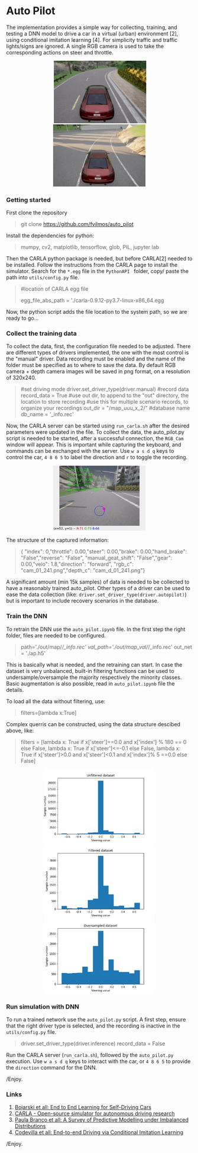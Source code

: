# Auto Pilot

The implementation provides a simple way for collecting, training, and testing a DNN model to drive a car in a virtual (urban) environment [2], using conditional imitation learning [4]. For simplicity traffic and traffic lights/signs are ignored. A single RGB camera is used to take the corresponding actions on steer and throttle.

<p align="center"> 
  <img src="./info/1.gif" alt="" width="250"></a>
  <img src="./info/2.gif" alt="" width="250"></a>
  <img src="./info/3.gif" alt="" width="250"></a>
</p>


### Getting started

First clone the repository
>git clone https://github.com/fvilmos/auto_pilot

Install the dependencies for python:
>mumpy, cv2, matplotlib, tensorflow, glob, PIL, jupyter lab

Then the CARLA python package is needed, but before CARLA[2] needed to be installed. Follow the instructions from the CARLA page to install the simulator. Search for the `*.egg` file in the `PythonAPI ` folder, copy/ paste the path into `utils/config.py` file.


>#location of CARLA egg file
>
>egg_file_abs_path = './carla-0.9.12-py3.7-linux-x86_64.egg

Now, the python script adds the file location to the system path, so we are ready to go...

### Collect the training data
To collect the data, first, the configuration file needed to be adjusted. There are different types of drivers implemented, the one with the most control is the "manual" driver. Data recording must be enabled and the name of the folder must be specified as to where to save the data. By default RGB camera + depth camera images will be saved in png format, on a resolution of 320x240.

>#set driving mode
>driver.set_driver_type(driver.manual)
>#record data
>record_data = True
>#use out dir, to append to the "out" directory, the location to store recording
>#use this for multiple scenario records, to organize your recordings
>out_dir = "/map_uuu_x_2/"
>#database name
>db_name = '_info.rec'

Now, the CARLA server can be started using `run_carla.sh` after the desired parameters were updated in the file. To collect the data, the auto_pilot.py script is needed to be started, after a successful connection, the `RGB_Cam` window will appear. This is important while capturing the keyboard, and commands can be exchanged with the server. Use `w a s d q` keys to control the car, `4 8 6 5` to label the direction and `r` to toggle the recording.

<p align="center"> 
  <img src="./info/RGB_cam.gif" alt="" width="250"></a>
</p>

The structure of the captured information:

>{ "index": 0,"throttle": 0.00,"steer": 0.00,"brake": 0.00,"hand_brake": "False","reverse": "False",
>"manual_geat_shift": "False","gear": 0.00,"velo": 1.8,"direction": "forward",
>"rgb_c": "cam_01_241.png","depth_c": "cam_d_01_241.png"}

A significant amount (min 15k samples) of data is needed to be collected to have a reasonably trained auto_pilot. Other types of a driver can be used to ease the data collection (like: `driver.set_driver_type(driver.autopilot)`) but is important to include recovery scenarios in the database.


### Train the DNN

To retrain the DNN use the `auto_pilot.ipynb` file. In the first step the right folder, files are needed to be configured.

>path='./out/map/*/_info.rec'
>val_path='./out/map_val/*/_info.rec'
>out_net = './ap.h5'

This is basically what is needed, and the retraining can start. In case the dataset is very unbalanced, built-in filtering functions can be used to undersample/oversample the majority respectively the minority classes. Basic augmentation is also possible, read in `auto_pilot.ipynb` file the details.

To load all the data without filtering, use:
>filters=[lambda x:True]
>
Complex querris can be constructed, using the data structure descibed above, like:
> filters = [lambda x: True if x['steer']==0.0 and x['index'] % 180 == 0 else False,
>            lambda x: True if x['steer']<=-0.1 else False,
>            lambda x: True if x['steer']>0.0 and x['steer']<0.1 and x['index']% 5 ==0.0 else False]

<p align="center"> 
  <img src="./info/unfiltered_data.png" alt="" width="300"></a>
  <img src="./info/filtered_data.png" alt="" width="300"></a>
  <img src="./info/oversampled_data.png" alt="" width="300"></a>
</p>

### Run simulation with DNN

To run a trained network use the `auto_pilot.py` script. A first step, ensure that the right driver type is selected, and the recording is inactive in the `utils/config.py` file.

>driver.set_driver_type(driver.inference)
>record_data = False

Run the CARLA server (`run_carla.sh`), followed by the `auto_pilot.py` execution. Use `w a s d q` keys to interact with the car, or `4 8 6 5` to provide the `direction` command for the DNN.

/Enjoy.


### Links

1. [Bojarski et all: End to End Learning for Self-Driving Cars](https://arxiv.org/pdf/1604.07316.pdf)
2. [CARLA - Open-source simulator for autonomous driving research](https://carla.org/)
3. [Paula Branco et all: A Survey of Predictive Modelling under Imbalanced Distributions](https://arxiv.org/pdf/1505.01658.pdf)
4. [Codevilla et all: End-to-end Driving via Conditional Imitation Learning](https://arxiv.org/pdf/1710.02410.pdf)


/Enjoy.
